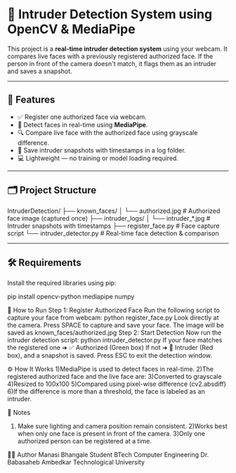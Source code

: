 # 🔐 Intruder Detection System using OpenCV & MediaPipe

This project is a **real-time intruder detection system** using your webcam. It compares live faces with a previously registered authorized face. If the person in front of the camera doesn't match, it flags them as an intruder and saves a snapshot.

---

## 📸 Features

- ✅ Register one authorized face via webcam.
- 🧠 Detect faces in real-time using **MediaPipe**.
- 🔍 Compare live face with the authorized face using grayscale difference.
- 🚨 Save intruder snapshots with timestamps in a log folder.
- 💻 Lightweight — no training or model loading required.

---

## 🗂️ Project Structure

IntruderDetection/
├── known_faces/
│ └── authorized.jpg # Authorized face image (captured once)
├── intruder_logs/
│ └── intruder_*.jpg # Intruder snapshots with timestamps
├── register_face.py # Face capture script
└── intruder_detector.py # Real-time face detection & comparison

---

## 🛠️ Requirements

Install the required libraries using pip:


pip install opencv-python mediapipe numpy

🚀 How to Run
Step 1: Register Authorized Face
Run the following script to capture your face from webcam:
python register_face.py
Look directly at the camera.
Press SPACE to capture and save your face.
The image will be saved as known_faces/authorized.jpg
Step 2: Start Detection
Now run the intruder detection script:
python intruder_detector.py
If your face matches the registered one ➜ ✅ Authorized (Green box)
If not ➜ 🚨 Intruder (Red box), and a snapshot is saved.
Press ESC to exit the detection window.

⚙️ How It Works
1)MediaPipe is used to detect faces in real-time.
2)The registered authorized face and the live face are:
3)Converted to grayscale
4)Resized to 100x100
5)Compared using pixel-wise difference (cv2.absdiff)
6)If the difference is more than a threshold, the face is labeled as an intruder.

📌 Notes

1) Make sure lighting and camera position remain consistent.
2)Works best when only one face is present in front of the camera.
3)Only one authorized person can be registered at a time.

👩‍💻 Author
Manasi Bhangale
Student BTech Computer Engineering
Dr. Babasaheb Ambedkar Technological University

